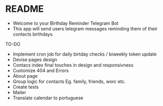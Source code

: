 # README

- Welcome to your Birthday Reminder Telegram Bot
- This app will send users telegram messages reminding them of their contacts birthdays.

TO-DO

- Implement cron job for daily birtday checks / biweekly token update
- Devise pages design
- Contacs index final touches in design and responsivness
- Customize 404 and Errors
- About page
- Group logic for contacts Eg. family, friends, worc etc.
- Create tests
- Mailer
- Translate calendar to portuguese
